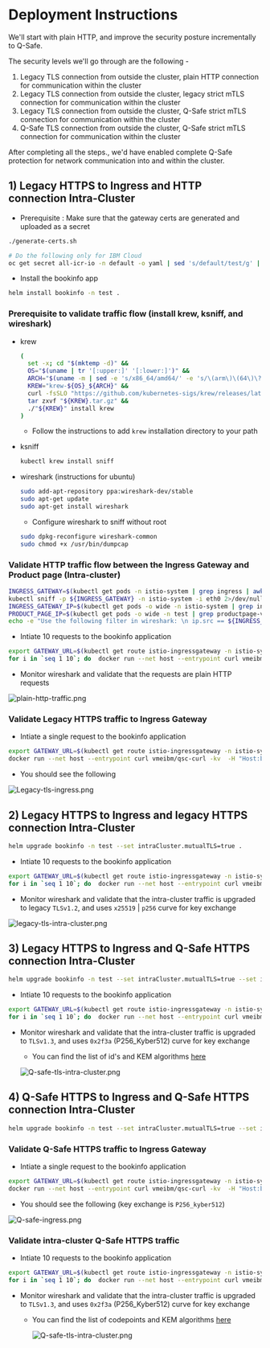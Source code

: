 # Deployment Instructions
We'll start with plain HTTP, and improve the security posture incrementally to Q-Safe.

The security levels we'll go through are the following -
1. Legacy TLS connection from outside the cluster, plain HTTP connection for communication within the cluster
2. Legacy TLS connection from outside the cluster, legacy strict mTLS connection for communication within the cluster
3. Legacy TLS connection from outside the cluster, Q-Safe strict mTLS connection for communication within the cluster
4. Q-Safe TLS connection from outside the cluster, Q-Safe strict mTLS connection for communication within the cluster

After completing all the steps., we'd have enabled complete Q-Safe protection for network communication into and within the cluster.

## 1) Legacy HTTPS to Ingress and HTTP connection Intra-Cluster
- Prerequisite : Make sure that the gateway certs are generated and uploaded as a secret 
```bash 
./generate-certs.sh

# Do the following only for IBM Cloud
oc get secret all-icr-io -n default -o yaml | sed 's/default/test/g' | oc create -n test -f -
```

- Install the bookinfo app
``` bash 
helm install bookinfo -n test .
```

### Prerequisite to validate traffic flow (install krew, ksniff, and wireshark)

- krew
  ```bash
  (
    set -x; cd "$(mktemp -d)" &&
    OS="$(uname | tr '[:upper:]' '[:lower:]')" &&
    ARCH="$(uname -m | sed -e 's/x86_64/amd64/' -e 's/\(arm\)\(64\)\?.*/\1\2/' -e 's/aarch64$/arm64/')" &&
    KREW="krew-${OS}_${ARCH}" &&
    curl -fsSLO "https://github.com/kubernetes-sigs/krew/releases/latest/download/${KREW}.tar.gz" &&
    tar zxvf "${KREW}.tar.gz" &&
    ./"${KREW}" install krew
  )
  ```
  - Follow the instructions to add `krew` installation directory to your path
  
- ksniff
  ``` bash
  kubectl krew install sniff
  ```
- wireshark (instructions for ubuntu)
  ``` bash
  sudo add-apt-repository ppa:wireshark-dev/stable
  sudo apt-get update
  sudo apt-get install wireshark
  ```
  - Configure wireshark to sniff without root
  ``` bash 
  sudo dpkg-reconfigure wireshark-common
  sudo chmod +x /usr/bin/dumpcap
  ```

### Validate HTTP traffic flow between the Ingress Gateway and Product page (Intra-cluster)
``` bash
INGRESS_GATEWAY=$(kubectl get pods -n istio-system | grep ingress | awk '{print $1}')
kubectl sniff -p ${INGRESS_GATEWAY} -n istio-system -i eth0 2>/dev/null &
INGRESS_GATEWAY_IP=$(kubectl get pods -o wide -n istio-system | grep ingress | awk '{print $6}')
PRODUCT_PAGE_IP=$(kubectl get pods -o wide -n test | grep productpage-v1 | awk '{print $6}')
echo -e "Use the following filter in wireshark: \n ip.src == ${INGRESS_GATEWAY_IP} and ip.dst == ${PRODUCT_PAGE_IP} \n"
```

- Intiate 10 requests to the bookinfo application
``` bash 
export GATEWAY_URL=$(kubectl get route istio-ingressgateway -n istio-system -o=jsonpath="{.spec.host}")
for i in `seq 1 10`; do  docker run --net host --entrypoint curl vmeibm/qsc-curl -kv  -H "Host:bookinfo.test" --connect-to "bookinfo.test:443:${GATEWAY_URL}"  "https://bookinfo.test:443/productpage" ; done
```
- Monitor wireshark and validate that the requests are plain HTTP requests

![plain-http-traffic.png](..%2Fimages%2Fplain-http-traffic.png)

### Validate Legacy HTTPS traffic to Ingress Gateway
- Intiate a single request to the bookinfo application
``` bash 
export GATEWAY_URL=$(kubectl get route istio-ingressgateway -n istio-system -o=jsonpath="{.spec.host}")
docker run --net host --entrypoint curl vmeibm/qsc-curl -kv  -H "Host:bookinfo.test" --connect-to "bookinfo.test:443:${GATEWAY_URL}"  "https://bookinfo.test:443/productpage"
```
- You should see the following 

![Legacy-tls-ingress.png](..%2Fimages%2FLegacy-tls-ingress.png)

## 2) Legacy HTTPS to Ingress and legacy HTTPS connection Intra-Cluster
``` bash 
helm upgrade bookinfo -n test --set intraCluster.mutualTLS=true .
```

- Intiate 10 requests to the bookinfo application
``` bash 
export GATEWAY_URL=$(kubectl get route istio-ingressgateway -n istio-system -o=jsonpath="{.spec.host}")
for i in `seq 1 10`; do  docker run --net host --entrypoint curl vmeibm/qsc-curl -kv  -H "Host:bookinfo.test" --connect-to "bookinfo.test:443:${GATEWAY_URL}"  "https://bookinfo.test:443/productpage" ; done
```
- Monitor wireshark and validate that the intra-cluster traffic is upgraded to legacy `TLSv1.2`, and uses `x25519` | `p256` curve for key exchange

![legacy-tls-intra-cluster.png](..%2Fimages%2Flegacy-tls-intra-cluster.png)

## 3) Legacy HTTPS to Ingress and Q-Safe HTTPS connection Intra-Cluster
``` bash 
helm upgrade bookinfo -n test --set intraCluster.mutualTLS=true --set intraCluster.qsc.enabled=true .
```

- Intiate 10 requests to the bookinfo application
``` bash 
export GATEWAY_URL=$(kubectl get route istio-ingressgateway -n istio-system -o=jsonpath="{.spec.host}")
for i in `seq 1 10`; do  docker run --net host --entrypoint curl vmeibm/qsc-curl -kv  -H "Host:bookinfo.test" --connect-to "bookinfo.test:443:${GATEWAY_URL}"  "https://bookinfo.test:443/productpage" ; done
```
- Monitor wireshark and validate that the intra-cluster traffic is upgraded to `TLSv1.3`, and uses `0x2f3a` (P256_Kyber512) curve for key exchange
  - You can find the list of id's and KEM algorithms [here](https://github.com/open-quantum-safe/openssl/blob/OQS-OpenSSL_1_1_1-stable/oqs-template/oqs-kem-info.md)

  ![Q-safe-tls-intra-cluster.png](..%2Fimages%2FQ-safe-tls-intra-cluster.png)
  
## 4) Q-Safe HTTPS to Ingress and Q-Safe HTTPS connection Intra-Cluster
``` bash 
helm upgrade bookinfo -n test --set intraCluster.mutualTLS=true --set intraCluster.qsc.enabled=true --set ingress.qsc.enabled=true .
```

### Validate Q-Safe HTTPS traffic to Ingress Gateway
- Intiate a single request to the bookinfo application
``` bash 
export GATEWAY_URL=$(kubectl get route istio-ingressgateway -n istio-system -o=jsonpath="{.spec.host}")
docker run --net host --entrypoint curl vmeibm/qsc-curl -kv  -H "Host:bookinfo.test" --connect-to "bookinfo.test:443:${GATEWAY_URL}"  "https://bookinfo.test:443/productpage"
```
- You should see the following (key exchange is `P256_kyber512`)

![Q-safe-ingress.png](..%2Fimages%2FQ-safe-ingress.png)

### Validate intra-cluster Q-Safe HTTPS traffic
- Intiate 10 requests to the bookinfo application
``` bash 
export GATEWAY_URL=$(kubectl get route istio-ingressgateway -n istio-system -o=jsonpath="{.spec.host}")
for i in `seq 1 10`; do  docker run --net host --entrypoint curl vmeibm/qsc-curl -kv  -H "Host:bookinfo.test" --connect-to "bookinfo.test:443:${GATEWAY_URL}"  "https://bookinfo.test:443/productpage" ; done
```
- Monitor wireshark and validate that the intra-cluster traffic is upgraded to `TLSv1.3`, and uses `0x2f3a` (P256_Kyber512) curve for key exchange
  - You can find the list of codepoints and KEM algorithms [here](https://github.com/open-quantum-safe/openssl/blob/OQS-OpenSSL_1_1_1-stable/oqs-template/oqs-kem-info.md)

    ![Q-safe-tls-intra-cluster.png](..%2Fimages%2FQ-safe-tls-intra-cluster.png)